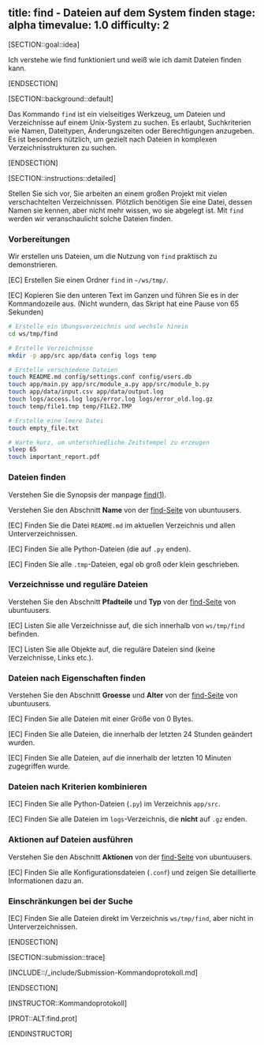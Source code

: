 title: find - Dateien auf dem System finden
stage: alpha
timevalue: 1.0
difficulty: 2
---

[SECTION::goal::idea]

Ich verstehe wie find funktioniert und weiß wie ich damit Dateien finden kann.

[ENDSECTION]

[SECTION::background::default]

Das Kommando `find` ist ein vielseitiges Werkzeug, um Dateien und Verzeichnisse auf einem Unix-System 
zu suchen. 
Es erlaubt, Suchkriterien wie Namen, Dateitypen, Änderungszeiten oder Berechtigungen anzugeben. 
Es ist besonders nützlich, um gezielt nach Dateien in komplexen Verzeichnisstrukturen zu suchen.

[ENDSECTION]

[SECTION::instructions::detailed]

Stellen Sie sich vor, Sie arbeiten an einem großen Projekt mit vielen verschachtelten Verzeichnissen. 
Plötzlich benötigen Sie eine Datei, dessen Namen sie kennen, aber nicht mehr wissen, wo sie abgelegt ist.
Mit `find` werden wir veranschaulicht solche Dateien finden.

### Vorbereitungen

Wir erstellen uns Dateien, um die Nutzung von `find` praktisch zu demonstrieren.

[EC] Erstellen Sie einen Ordner `find` in `~/ws/tmp/`.

[EC] Kopieren Sie den unteren Text im Ganzen und führen Sie es in der Kommandozeile aus. (Nicht wundern, das Skript hat eine Pause von 65 Sekunden)

```bash
# Erstelle ein Übungsverzeichnis und wechsle hinein
cd ws/tmp/find

# Erstelle Verzeichnisse
mkdir -p app/src app/data config logs temp

# Erstelle verschiedene Dateien
touch README.md config/settings.conf config/users.db
touch app/main.py app/src/module_a.py app/src/module_b.py
touch app/data/input.csv app/data/output.log
touch logs/access.log logs/error.log logs/error_old.log.gz
touch temp/file1.tmp temp/FILE2.TMP

# Erstelle eine leere Datei
touch empty_file.txt

# Warte kurz, um unterschiedliche Zeitstempel zu erzeugen
sleep 65
touch important_report.pdf
```


### Dateien finden

Verstehen Sie die Synopsis der manpage [find(1)](https://manpages.debian.org/stable/findutils/find.1.en.html).

Verstehen Sie den Abschnitt **Name** von der 
[find-Seite](https://wiki.ubuntuusers.de/find/) von ubuntuusers.

[EC] Finden Sie die Datei `README.md` im aktuellen Verzeichnis und allen Unterverzeichnissen.

[EC] Finden Sie alle Python-Dateien (die auf `.py` enden).

[EC] Finden Sie alle `.tmp`-Dateien, egal ob groß oder klein geschrieben.

### Verzeichnisse und reguläre Dateien

Verstehen Sie den Abschnitt **Pfadteile** und **Typ** von der 
[find-Seite](https://wiki.ubuntuusers.de/find/) von ubuntuusers.

[EC] Listen Sie alle Verzeichnisse auf, die sich innerhalb von `ws/tmp/find` befinden.

[EC] Listen Sie alle Objekte auf, die reguläre Dateien sind (keine Verzeichnisse, Links etc.).

### Dateien nach Eigenschaften finden

Verstehen Sie den Abschnitt **Groesse** und **Alter** von der 
[find-Seite](https://wiki.ubuntuusers.de/find/) von ubuntuusers.

[EC] Finden Sie alle Dateien mit einer Größe von 0 Bytes.

[EC] Finden Sie alle Dateien, die innerhalb der letzten 24 Stunden geändert wurden.

[EC] Finden Sie alle Dateien, auf die innerhalb der letzten 10 Minuten zugegriffen wurde.

### Dateien nach Kriterien kombinieren
[EC] Finden Sie alle Python-Dateien (`.py`) im Verzeichnis `app/src`.

[EC] Finden Sie alle Dateien im `logs`-Verzeichnis, die **nicht** auf `.gz` enden.

### Aktionen auf Dateien ausführen

Verstehen Sie den Abschnitt **Aktionen** von der 
[find-Seite](https://wiki.ubuntuusers.de/find/) von ubuntuusers.

[EC] Finden Sie alle Konfigurationsdateien (`.conf`) und zeigen Sie detaillierte Informationen dazu an.

### Einschränkungen bei der Suche
[EC] Finden Sie alle Dateien direkt im Verzeichnis `ws/tmp/find`, aber nicht in Unterverzeichnissen.

[ENDSECTION]

[SECTION::submission::trace]

[INCLUDE::/_include/Submission-Kommandoprotokoll.md]

[ENDSECTION]

[INSTRUCTOR::Kommandoprotokoll]

[PROT::ALT:find.prot]

[ENDINSTRUCTOR]

